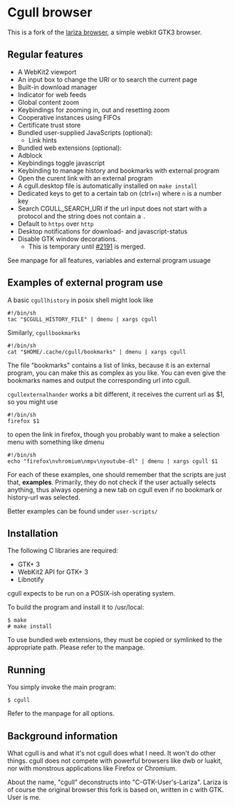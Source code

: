 # Cgull browser
This is a fork of the [lariza browser](https://uninformativ.de/git/lariza),
a simple webkit GTK3 browser.

## Regular features
- A WebKit2 viewport
- An input box to change the URI or to search the current page
- Built-in download manager
- Indicator for web feeds
- Global content zoom
- Keybindings for zooming in, out and resetting zoom
- Cooperative instances using FIFOs
- Certificate trust store
- Bundled user-supplied JavaScripts (optional):
    - Link hints
- Bundled web extensions (optional):
- Adblock
- Keybindings toggle javascript
- Keybinding to manage history and bookmarks with external program
- Open the curent link with an external program
- A cgull.desktop file is automatically installed on `make install`
- Dedicated keys to get to a certain tab on (ctrl+`n`) where `n` is a number key
- Search CGULL_SEARCH_URI if the url input does not start with a protocol and the string does not contain a `.`
- Default to `https` over `http`
- Desktop notifications for download- and javascript-status
- Disable GTK window decorations.
    - This is temporary until [#2191](https://gitlab.gnome.org/GNOME/gtk/-/merge_requests/2191) is merged.

See manpage for all features, variables and external program usuage

## Examples of external program use
A basic `cgullhistory` in posix shell might look like
```
#!/bin/sh
tac "$CGULL_HISTORY_FILE" | dmenu | xargs cgull
```
Similarly, `cgullbookmarks`
```
#!/bin/sh
cat "$HOME/.cache/cgull/bookmarks" | dmenu | xargs cgull
```
The file "bookmarks" contains a list of links,
because it is an external program, you can make this as complex as you like.
You can even give the bookmarks names and output the corresponding url into cgull.

`cgullexternalhander` works a bit different,
it receives the current url as $1, so you might use
```
#!/bin/sh
firefox $1
```
to open the link in firefox, though you probably want to make a selection menu with something like dmenu
```
#!/bin/sh
echo "firefox\nvhromium\nmpv\nyoutube-dl" | dmenu | xargs cgull $1
```

For each of these examples, one should remember that the scripts are just that, **examples**.
Primarily, they do not check if the user actually selects anything,
thus always opening a new tab on cgull even if no bookmark or history-url was selected.

Better examples can be found under `user-scripts/`

## Installation
The following C libraries are required:

- GTK+ 3
- WebKit2 API for GTK+ 3
- Libnotify

cgull expects to be run on a POSIX-ish operating system.

To build the program and install it to /usr/local:
```
$ make
# make install
```
To use bundled web extensions, they must be copied or symlinked to the
appropriate path. Please refer to the manpage.


## Running
You simply invoke the main program:
```
$ cgull
```
Refer to the manpage for all options.

## Background information
What cgull is and what it's not
cgull does what I need. It won't do other things.
cgull does not compete with powerful browsers like dwb or luakit, nor
with monstrous applications like Firefox or Chromium. 

About the name,
"cgull" deconstructs into "C-GTK-User's-Lariza".
Lariza is of course the original browser this fork is based on,
written in c with GTK.
User is me.
